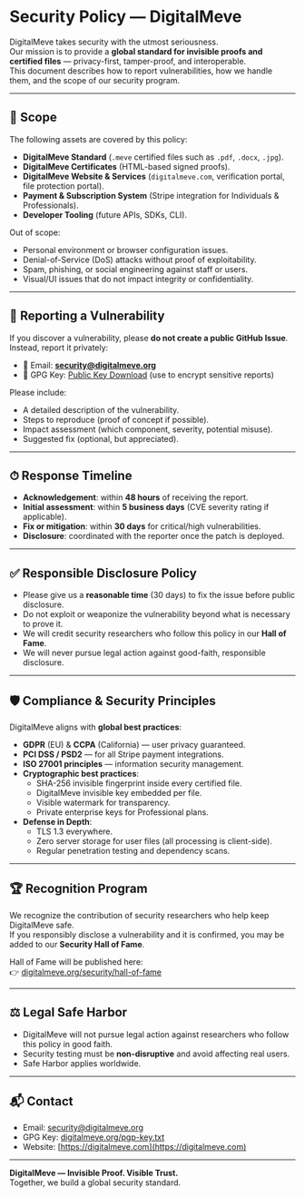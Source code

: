 # Security Policy — DigitalMeve

DigitalMeve takes security with the utmost seriousness.  
Our mission is to provide a **global standard for invisible proofs and certified files** — privacy-first, tamper-proof, and interoperable.  
This document describes how to report vulnerabilities, how we handle them, and the scope of our security program.

---

## 📌 Scope

The following assets are covered by this policy:

- **DigitalMeve Standard** (`.meve` certified files such as `.pdf`, `.docx`, `.jpg`).
- **DigitalMeve Certificates** (HTML-based signed proofs).
- **DigitalMeve Website & Services** (`digitalmeve.com`, verification portal, file protection portal).
- **Payment & Subscription System** (Stripe integration for Individuals & Professionals).
- **Developer Tooling** (future APIs, SDKs, CLI).

Out of scope:
- Personal environment or browser configuration issues.
- Denial-of-Service (DoS) attacks without proof of exploitability.
- Spam, phishing, or social engineering against staff or users.
- Visual/UI issues that do not impact integrity or confidentiality.

---

## 🔐 Reporting a Vulnerability

If you discover a vulnerability, please **do not create a public GitHub Issue**.  
Instead, report it privately:

- 📧 Email: **security@digitalmeve.org**
- 🔑 GPG Key: [Public Key Download](https://digitalmeve.org/pgp-key.txt) (use to encrypt sensitive reports)

Please include:
- A detailed description of the vulnerability.
- Steps to reproduce (proof of concept if possible).
- Impact assessment (which component, severity, potential misuse).
- Suggested fix (optional, but appreciated).

---

## ⏱ Response Timeline

- **Acknowledgement**: within **48 hours** of receiving the report.  
- **Initial assessment**: within **5 business days** (CVE severity rating if applicable).  
- **Fix or mitigation**: within **30 days** for critical/high vulnerabilities.  
- **Disclosure**: coordinated with the reporter once the patch is deployed.

---

## ✅ Responsible Disclosure Policy

- Please give us a **reasonable time** (30 days) to fix the issue before public disclosure.  
- Do not exploit or weaponize the vulnerability beyond what is necessary to prove it.  
- We will credit security researchers who follow this policy in our **Hall of Fame**.  
- We will never pursue legal action against good-faith, responsible disclosure.

---

## 🛡 Compliance & Security Principles

DigitalMeve aligns with **global best practices**:

- **GDPR** (EU) & **CCPA** (California) — user privacy guaranteed.  
- **PCI DSS / PSD2** — for all Stripe payment integrations.  
- **ISO 27001 principles** — information security management.  
- **Cryptographic best practices**:
  - SHA-256 invisible fingerprint inside every certified file.
  - DigitalMeve invisible key embedded per file.
  - Visible watermark for transparency.
  - Private enterprise keys for Professional plans.
- **Defense in Depth**:
  - TLS 1.3 everywhere.
  - Zero server storage for user files (all processing is client-side).
  - Regular penetration testing and dependency scans.

---

## 🏆 Recognition Program

We recognize the contribution of security researchers who help keep DigitalMeve safe.  
If you responsibly disclose a vulnerability and it is confirmed, you may be added to our **Security Hall of Fame**.

Hall of Fame will be published here:  
👉 [digitalmeve.org/security/hall-of-fame](https://digitalmeve.org/security/hall-of-fame)

---

## ⚖️ Legal Safe Harbor

- DigitalMeve will not pursue legal action against researchers who follow this policy in good faith.  
- Security testing must be **non-disruptive** and avoid affecting real users.  
- Safe Harbor applies worldwide.

---

## 📬 Contact

- Email: [security@digitalmeve.org](mailto:security@digitalmeve.org)  
- GPG Key: [digitalmeve.org/pgp-key.txt](https://digitalmeve.org/pgp-key.txt)  
- Website: [https://digitalmeve.com](https://digitalmeve.com)

---

**DigitalMeve — Invisible Proof. Visible Trust.**  
Together, we build a global security standard.
